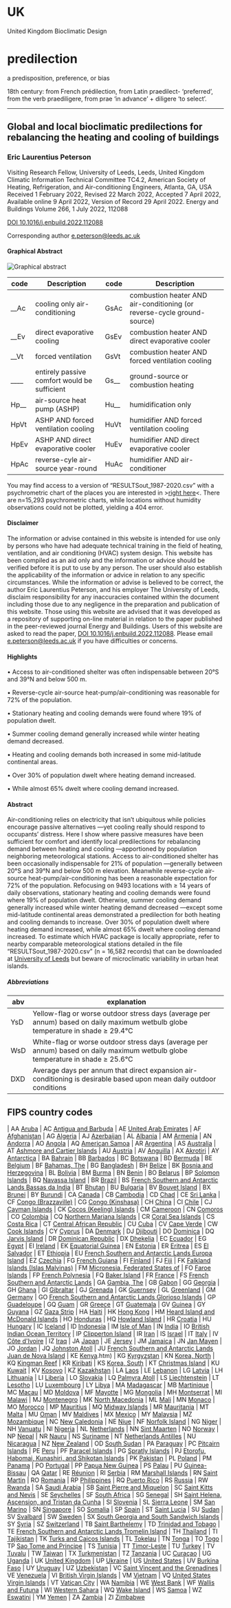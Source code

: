 # UK
United Kingdom Bioclimatic Design

# predilection

a predisposition, preference, or bias

18th century: from French prédilection, from Latin praedilect- ‘preferred’, from the verb praediligere, from prae ‘in advance’ + diligere ‘to select’.

---------------------------------------

## Global and local bioclimatic predilections for rebalancing the heating and cooling of buildings
### Eric Laurentius Peterson
Visiting Research Fellow, University of Leeds, Leeds, United Kingdom
Climatic Information Technical Committee TC4.2, American Society of Heating, Refrigeration, and Air-conditioning Engineers, Atlanta, GA, USA
Received 1 February 2022, Revised 22 March 2022, Accepted 7 April 2022, Available online 9 April 2022, Version of Record 29 April 2022.
Energy and Buildings Volume 266, 1 July 2022, 112088

[DOI 10.1016/j.enbuild.2022.112088](https://doi.org/10.1016/j.enbuild.2022.112088)

Corresponding author <e.peterson@leeds.ac.uk>

#### Graphical Abstract
![Graphical abstract](https://bioclimatic.github.io/predilection/Graphical_Abstract.jpg "Graphical abstract")

| code | Description | code | Description |
| ---- | ----------- | ---- | ----------- |
| __Ac | cooling only air-conditioning | GsAc | combustion heater AND air-conditioning (or reverse-cycle ground-source)|
| __Ev | direct evaporative cooling | GsEv | combustion heater AND direct evaporative cooler |
| __Vt | forced ventilation | GsVt | combustion heater AND forced ventilation cooling |
| ____ | entirely passive comfort would be sufficient | Gs__ | ground-source or combustion heating |
| Hp__ | air-source heat pump (ASHP) | Hu__ | humidification only |
| HpVt | ASHP AND forced ventilation cooling | HuVt | humidifier AND forced ventilation cooling |
| HpEv | ASHP AND direct evaporative cooler | HuEv | humidifier AND direct evaporative cooler |
| HpAc | reverse-cyle air-source year-round | HuAc | humidifier AND air-conditioner |

You may find access to a version of “RESULTSout_1987-2020.csv” with a psychrometric chart of the places you are interested in >[right here](https://bioclimatic.github.io/predilection/RESULTSout_1987-2020_psych.htm)<.  There are n=15,293 psychrometric charts, while locations without humidity observations could not be plotted, yielding a 404 error.  

#### Disclaimer
The information or advise contained in this website is intended for use only by persons who have had adequate technical training in the field of heating, ventilation, and air conditioning (HVAC) system design. This website has been compiled as an aid only and the information or advice should be verified before it is put to use by any person. The user should also establish the applicability of the information or advice in relation to any specific circumstances. While the information or advise is believed to be correct, the author Eric Laurentius Peterson, and his employer The University of Leeds, disclaim responsibility for any inaccuracies contained within the document including those due to any negligence in the preparation and publication of this website. Those using this website are advised that it was developed as a repository of supporting on-line material in relation to the paper published in the peer-reviewed journal Energy and Buildings. Users of this website are asked to read the paper, [DOI 10.1016/j.enbuild.2022.112088](https://doi.org/10.1016/j.enbuild.2022.112088).  Please email  <e.peterson@leeds.ac.uk> if you have difficulties or concerns.

#### Highlights

• Access to air-conditioned shelter was often indispensable between 20°S and 39°N and below 500 m.

• Reverse-cycle air-source heat-pump/air-conditioning was reasonable for 72% of the population.

• Stationary heating and cooling demands were found where 19% of population dwelt.

• Summer cooling demand generally increased while winter heating demand decreased.

• Heating and cooling demands both increased in some mid-latitude continental areas.

• Over 30% of population dwelt where heating demand increased.

• While almost 65% dwelt where cooling demand increased.

#### Abstract
Air-conditioning relies on electricity that isn’t ubiquitous while policies encourage passive alternatives —yet cooling really should respond to occupants’ distress. Here I show where passive measures have been sufficient for comfort and identify local predilections for rebalancing demand between heating and cooling —apportioned by population neighboring meteorological stations. Access to air-conditioned shelter has been occasionally indispensable for 21% of population —generally between 20°S and 39°N and below 500 m elevation. Meanwhile reverse-cycle air-source heat-pump/air-conditioning has been a reasonable expectation for 72% of the population. Refocusing on 9493 locations with ≥ 14 years of daily observations, stationary heating and cooling demands were found where 19% of population dwelt. Otherwise, summer cooling demand generally increased while winter heating demand decreased —except some mid-latitude continental areas demonstrated a predilection for both heating and cooling demands to increase. Over 30% of population dwelt where heating demand increased, while almost 65% dwelt where cooling demand increased. To estimate which HVAC package is locally appropriate, refer to nearby comparable meteorological stations detailed in the file “RESULTSout_1987-2020.csv” (n = 16,582 records) that can be downloaded at [University of Leeds](https://doi.org/10.5518/967) but beware of microclimatic variability in urban heat islands.

##### Abbreviations

| abv | explanation |
| --- | --- |
| YsD | Yellow-flag or worse outdoor stress days (average per annum) based on daily maximum wetbulb globe temperature in shade ≥ 29.4°C |
| WsD | White-flag or worse outdoor stress days (average per annum) based on daily maximum wetbulb globe temperature in shade ≥ 25.6°C |
| DXD | Average days per annum that direct expansion air-conditioning is desirable based upon mean daily outdoor conditions |

## FIPS country codes

| AA	 [Aruba](https://bioclimatic.github.io/CC/CCs/RESULTSout_1987-2020_psych_AA.htm)
| AC	 [Antigua and Barbuda](https://bioclimatic.github.io/CC/CCs/RESULTSout_1987-2020_psych_AC.htm)
| AE	 [United Arab Emirates](https://bioclimatic.github.io/CC/CCs/RESULTSout_1987-2020_psych_AE.htm)
| AF	 [Afghanistan](https://bioclimatic.github.io/CC/CCs/RESULTSout_1987-2020_psych_AF.htm)
| AG	 [Algeria](https://bioclimatic.github.io/CC/CCs/RESULTSout_1987-2020_psych_AG.htm)
| AJ	 [Azerbaijan](https://bioclimatic.github.io/CC/CCs/RESULTSout_1987-2020_psych_AJ.htm)
| AL	 [Albania](https://bioclimatic.github.io/CC/CCs/RESULTSout_1987-2020_psych_AL.htm)
| AM	 [Armenia](https://bioclimatic.github.io/CC/CCs/RESULTSout_1987-2020_psych_AM.htm)
| AN	 [Andorra](https://bioclimatic.github.io/CC/CCs/RESULTSout_1987-2020_psych_AN.htm)
| AO	 [Angola](https://bioclimatic.github.io/CC/CCs/RESULTSout_1987-2020_psych_AO.htm)
| AQ	 [American Samoa](https://bioclimatic.github.io/CC/CCs/RESULTSout_1987-2020_psych_AQ.htm)
| AR	 [Argentina](https://bioclimatic.github.io/CC/CCs/RESULTSout_1987-2020_psych_AR.htm)
| AS	 [Australia](https://bioclimatic.github.io/CC/CCs/RESULTSout_1987-2020_psych_AS.htm)
| AT	 [Ashmore and Cartier Islands](https://bioclimatic.github.io/CC/CCs/RESULTSout_1987-2020_psych_AT.htm)
| AU	 [Austria](https://bioclimatic.github.io/CC/CCs/RESULTSout_1987-2020_psych_AU.htm)
| AV	 [Anguilla](https://bioclimatic.github.io/CC/CCs/RESULTSout_1987-2020_psych_AV.htm)
| AX	 [Akrotiri](https://bioclimatic.github.io/CC/CCs/RESULTSout_1987-2020_psych_AX.htm)
| AY	 [Antarctica](https://bioclimatic.github.io/CC/CCs/RESULTSout_1987-2020_psych_AY.htm)
| BA	 [Bahrain](https://bioclimatic.github.io/CC/CCs/RESULTSout_1987-2020_psych_BA.htm)
| BB	 [Barbados](https://bioclimatic.github.io/CC/CCs/RESULTSout_1987-2020_psych_BB.htm)
| BC	 [Botswana](https://bioclimatic.github.io/CC/CCs/RESULTSout_1987-2020_psych_BC.htm)
| BD	 [Bermuda](https://bioclimatic.github.io/CC/CCs/RESULTSout_1987-2020_psych_BD.htm)
| BE	 [Belgium](https://bioclimatic.github.io/CC/CCs/RESULTSout_1987-2020_psych_BE.htm)
| BF	 [Bahamas, The](https://bioclimatic.github.io/CC/CCs/RESULTSout_1987-2020_psych_BF.htm)
| BG	 [Bangladesh](https://bioclimatic.github.io/CC/CCs/RESULTSout_1987-2020_psych_BG.htm)
| BH	 [Belize](https://bioclimatic.github.io/CC/CCs/RESULTSout_1987-2020_psych_BH.htm)
| BK	 [Bosnia and Herzegovina](https://bioclimatic.github.io/CC/CCs/RESULTSout_1987-2020_psych_BK.htm)
| BL	 [Bolivia](https://bioclimatic.github.io/CC/CCs/RESULTSout_1987-2020_psych_BL.htm)
| BM	 [Burma](https://bioclimatic.github.io/CC/CCs/RESULTSout_1987-2020_psych_BM.htm)
| BN	 [Benin](https://bioclimatic.github.io/CC/CCs/RESULTSout_1987-2020_psych_BN.htm)
| BO	 [Belarus](https://bioclimatic.github.io/CC/CCs/RESULTSout_1987-2020_psych_BO.htm)
| BP	 [Solomon Islands](https://bioclimatic.github.io/CC/CCs/RESULTSout_1987-2020_psych_BP.htm)
| BQ	 [Navassa Island](https://bioclimatic.github.io/CC/CCs/RESULTSout_1987-2020_psych_BQ.htm)
| BR	 [Brazil](https://bioclimatic.github.io/CC/CCs/RESULTSout_1987-2020_psych_BR.htm)
| BS	 [French Southern and Antarctic Lands Bassas da India](https://bioclimatic.github.io/CC/CCs/RESULTSout_1987-2020_psych_BS.htm)
| BT	 [Bhutan](https://bioclimatic.github.io/CC/CCs/RESULTSout_1987-2020_psych_BT.htm)
| BU	 [Bulgaria](https://bioclimatic.github.io/CC/CCs/RESULTSout_1987-2020_psych_BU.htm)
| BV	 [Bouvet Island](https://bioclimatic.github.io/CC/CCs/RESULTSout_1987-2020_psych_BV.htm)
| BX	 [Brunei](https://bioclimatic.github.io/CC/CCs/RESULTSout_1987-2020_psych_BX.htm)
| BY	 [Burundi](https://bioclimatic.github.io/CC/CCs/RESULTSout_1987-2020_psych_BY.htm)
| CA	 [Canada](https://bioclimatic.github.io/CC/CCs/RESULTSout_1987-2020_psych_CA.htm)
| CB	 [Cambodia](https://bioclimatic.github.io/CC/CCs/RESULTSout_1987-2020_psych_CB.htm)
| CD	 [Chad](https://bioclimatic.github.io/CC/CCs/RESULTSout_1987-2020_psych_CD.htm)
| CE	 [Sri Lanka](https://bioclimatic.github.io/CC/CCs/RESULTSout_1987-2020_psych_CE.htm)
| CF	 [Congo (Brazzaville)](https://bioclimatic.github.io/CC/CCs/RESULTSout_1987-2020_psych_CF.htm)
| CG	 [Congo (Kinshasa)](https://bioclimatic.github.io/CC/CCs/RESULTSout_1987-2020_psych_CG.htm)
| CH	 [China](https://bioclimatic.github.io/CC/CCs/RESULTSout_1987-2020_psych_CH.htm)
| CI	 [Chile](https://bioclimatic.github.io/CC/CCs/RESULTSout_1987-2020_psych_CI.htm)
| CJ	 [Cayman Islands](https://bioclimatic.github.io/CC/CCs/RESULTSout_1987-2020_psych_CJ.htm)
| CK	 [Cocos (Keeling) Islands](https://bioclimatic.github.io/CC/CCs/RESULTSout_1987-2020_psych_CK.htm)
| CM	 [Cameroon](https://bioclimatic.github.io/CC/CCs/RESULTSout_1987-2020_psych_CM.htm)
| CN   [Comoros](https://bioclimatic.github.io/CC/CCs/RESULTSout_1987-2020_psych_CN.htm)
| CO	 [Colombia](https://bioclimatic.github.io/CC/CCs/RESULTSout_1987-2020_psych_CO.htm)
| CQ	 [Northern Mariana Islands](https://bioclimatic.github.io/CC/CCs/RESULTSout_1987-2020_psych_CQ.htm)
| CR	 [Coral Sea Islands](https://bioclimatic.github.io/CC/CCs/RESULTSout_1987-2020_psych_CR.htm)
| CS	 [Costa Rica](https://bioclimatic.github.io/CC/CCs/RESULTSout_1987-2020_psych_CS.htm)
| CT	 [Central African Republic](https://bioclimatic.github.io/CC/CCs/RESULTSout_1987-2020_psych_CT.htm)
| CU	 [Cuba](https://bioclimatic.github.io/CC/CCs/RESULTSout_1987-2020_psych_CU.htm)
| CV	 [Cape Verde](https://bioclimatic.github.io/CC/CCs/RESULTSout_1987-2020_psych_CV.htm)
| CW	 [Cook Islands](https://bioclimatic.github.io/CC/CCs/RESULTSout_1987-2020_psych_CW.htm)
| CY	 [Cyprus](https://bioclimatic.github.io/CC/CCs/RESULTSout_1987-2020_psych_CY.htm)
| DA	 [Denmark](https://bioclimatic.github.io/CC/CCs/RESULTSout_1987-2020_psych_DA.htm)
| DJ	 [Djibouti](https://bioclimatic.github.io/CC/CCs/RESULTSout_1987-2020_psych_DJ.htm)
| DO	 [Dominica](https://bioclimatic.github.io/CC/CCs/RESULTSout_1987-2020_psych_DO.htm)
| DQ	 [Jarvis Island](https://bioclimatic.github.io/CC/CCs/RESULTSout_1987-2020_psych_DQ.htm)
| DR	 [Dominican Republic](https://bioclimatic.github.io/CC/CCs/RESULTSout_1987-2020_psych_DR.htm)
| DX	 [Dhekelia](https://bioclimatic.github.io/CC/CCs/RESULTSout_1987-2020_psych_DX.htm)
| EC	 [Ecuador](https://bioclimatic.github.io/CC/CCs/RESULTSout_1987-2020_psych_EC.htm)
| EG	 [Egypt](https://bioclimatic.github.io/CC/CCs/RESULTSout_1987-2020_psych_EG.htm)
| EI	 [Ireland](https://bioclimatic.github.io/CC/CCs/RESULTSout_1987-2020_psych_EI.htm)
| EK	 [Equatorial Guinea](https://bioclimatic.github.io/CC/CCs/RESULTSout_1987-2020_psych_EK.htm)
| EN	 [Estonia](https://bioclimatic.github.io/CC/CCs/RESULTSout_1987-2020_psych_EN.htm)
| ER	 [Eritrea](https://bioclimatic.github.io/CC/CCs/RESULTSout_1987-2020_psych_ER.htm)
| ES	 [El Salvador](https://bioclimatic.github.io/CC/CCs/RESULTSout_1987-2020_psych_ES.htm)
| ET	 [Ethiopia](https://bioclimatic.github.io/CC/CCs/RESULTSout_1987-2020_psych_ET.htm)
| EU	 [French Southern and Antarctic Lands Europa Island](https://bioclimatic.github.io/CC/CCs/RESULTSout_1987-2020_psych_EU.htm)
| EZ	 [Czechia](https://bioclimatic.github.io/CC/CCs/RESULTSout_1987-2020_psych_EZ.htm)
| FG	 [French Guiana](https://bioclimatic.github.io/CC/CCs/RESULTSout_1987-2020_psych_FG.htm)
| FI	 [Finland](https://bioclimatic.github.io/CC/CCs/RESULTSout_1987-2020_psych_FI.htm)
| FJ	 [Fiji](https://bioclimatic.github.io/CC/CCs/RESULTSout_1987-2020_psych_FJ.htm)
| FK	 [Falkland Islands (Islas Malvinas)](https://bioclimatic.github.io/CC/CCs/RESULTSout_1987-2020_psych_FK.htm)
| FM	 [Micronesia, Federated States of](https://bioclimatic.github.io/CC/CCs/RESULTSout_1987-2020_psych_FM.htm)
| FO	 [Faroe Islands](https://bioclimatic.github.io/CC/CCs/RESULTSout_1987-2020_psych_FO.htm)
| FP	 [French Polynesia](https://bioclimatic.github.io/CC/CCs/RESULTSout_1987-2020_psych_FP.htm)
| FQ	 [Baker Island](https://bioclimatic.github.io/CC/CCs/RESULTSout_1987-2020_psych_FQ.htm)
| FR	 [France](https://bioclimatic.github.io/CC/CCs/RESULTSout_1987-2020_psych_FR.htm)
| FS	 [French Southern and Antarctic Lands](https://bioclimatic.github.io/CC/CCs/RESULTSout_1987-2020_psych_FS.htm)
| GA	 [Gambia, The](https://bioclimatic.github.io/CC/CCs/RESULTSout_1987-2020_psych_GA.htm)
| GB	 [Gabon](https://bioclimatic.github.io/CC/CCs/RESULTSout_1987-2020_psych_GB.htm)
| GG	 [Georgia](https://bioclimatic.github.io/CC/CCs/RESULTSout_1987-2020_psych_GG.htm)
| GH	 [Ghana](https://bioclimatic.github.io/CC/CCs/RESULTSout_1987-2020_psych_GH.htm)
| GI	 [Gibraltar](https://bioclimatic.github.io/CC/CCs/RESULTSout_1987-2020_psych_GI.htm)
| GJ	 [Grenada](https://bioclimatic.github.io/CC/CCs/RESULTSout_1987-2020_psych_GJ.htm)
| GK	 [Guernsey](https://bioclimatic.github.io/CC/CCs/RESULTSout_1987-2020_psych_GK.htm)
| GL	 [Greenland](https://bioclimatic.github.io/CC/CCs/RESULTSout_1987-2020_psych_GL.htm)
| GM	 [Germany](https://bioclimatic.github.io/CC/CCs/RESULTSout_1987-2020_psych_GM.htm)
| GO	 [French Southern and Antarctic Lands Glorioso Islands](https://bioclimatic.github.io/CC/CCs/RESULTSout_1987-2020_psych_GO.htm)
| GP	 [Guadeloupe](https://bioclimatic.github.io/CC/CCs/RESULTSout_1987-2020_psych_GP.htm)
| GQ	 [Guam](https://bioclimatic.github.io/CC/CCs/RESULTSout_1987-2020_psych_GQ.htm)
| GR	 [Greece](https://bioclimatic.github.io/CC/CCs/RESULTSout_1987-2020_psych_GR.htm)
| GT	 [Guatemala](https://bioclimatic.github.io/CC/CCs/RESULTSout_1987-2020_psych_GT.htm)
| GV	 [Guinea](https://bioclimatic.github.io/CC/CCs/RESULTSout_1987-2020_psych_GV.htm)
| GY	 [Guyana](https://bioclimatic.github.io/CC/CCs/RESULTSout_1987-2020_psych_GY.htm)
| GZ	 [Gaza Strip](https://bioclimatic.github.io/CC/CCs/RESULTSout_1987-2020_psych_GZ.htm)
| HA	 [Haiti](https://bioclimatic.github.io/CC/CCs/RESULTSout_1987-2020_psych_HA.htm)
| HK	 [Hong Kong](https://bioclimatic.github.io/CC/CCs/RESULTSout_1987-2020_psych_HK.htm)
| HM	 [Heard Island and McDonald Islands](https://bioclimatic.github.io/CC/CCs/RESULTSout_1987-2020_psych_HM.htm)
| HO	 [Honduras](https://bioclimatic.github.io/CC/CCs/RESULTSout_1987-2020_psych_HO.htm)
| HQ	 [Howland Island](https://bioclimatic.github.io/CC/CCs/RESULTSout_1987-2020_psych_HQ.htm)
| HR	 [Croatia](https://bioclimatic.github.io/CC/CCs/RESULTSout_1987-2020_psych_HR.htm)
| HU	 [Hungary](https://bioclimatic.github.io/CC/CCs/RESULTSout_1987-2020_psych_HU.htm)
| IC	 [Iceland](https://bioclimatic.github.io/CC/CCs/RESULTSout_1987-2020_psych_IC.htm)
| ID	 [Indonesia](https://bioclimatic.github.io/CC/CCs/RESULTSout_1987-2020_psych_ID.htm)
| IM	 [Isle of Man](https://bioclimatic.github.io/CC/CCs/RESULTSout_1987-2020_psych_IM.htm)
| IN	 [India](https://bioclimatic.github.io/CC/CCs/RESULTSout_1987-2020_psych_IN.htm)
| IO	 [British Indian Ocean Territory](https://bioclimatic.github.io/CC/CCs/RESULTSout_1987-2020_psych_IO.htm)
| IP	 [Clipperton Island](https://bioclimatic.github.io/CC/CCs/RESULTSout_1987-2020_psych_IP.htm)
| IR	 [Iran](https://bioclimatic.github.io/CC/CCs/RESULTSout_1987-2020_psych_IR.htm)
| IS	 [Israel](https://bioclimatic.github.io/CC/CCs/RESULTSout_1987-2020_psych_IS.htm)
| IT	 [Italy](https://bioclimatic.github.io/CC/CCs/RESULTSout_1987-2020_psych_IT.htm)
| IV	 [Côte d'Ivoire](https://bioclimatic.github.io/CC/CCs/RESULTSout_1987-2020_psych_IV.htm)
| IZ	 [Iraq](https://bioclimatic.github.io/CC/CCs/RESULTSout_1987-2020_psych_IZ.htm)
| JA	 [Japan](https://bioclimatic.github.io/CC/CCs/RESULTSout_1987-2020_psych_JA.htm)
| JE	 [Jersey](https://bioclimatic.github.io/CC/CCs/RESULTSout_1987-2020_psych_JE.htm)
| JM	 [Jamaica](https://bioclimatic.github.io/CC/CCs/RESULTSout_1987-2020_psych_JM.htm)
| JN	 [Jan Mayen](https://bioclimatic.github.io/CC/CCs/RESULTSout_1987-2020_psych_JN.htm)
| JO	 [Jordan](https://bioclimatic.github.io/CC/CCs/RESULTSout_1987-2020_psych_JO.htm)
| JQ	 [Johnston Atoll](https://bioclimatic.github.io/CC/CCs/RESULTSout_1987-2020_psych_JQ.htm)
| JU	 [French Southern and Antarctic Lands Juan de Nova Island](https://bioclimatic.github.io/CC/CCs/RESULTSout_1987-2020_psych_JU.htm)
| KE	 [Kenya](https://bioclimatic.github.io/CC/CCs/RESULTSout_1987-2020_psych_KE.htm).htm)
| KG	 [Kyrgyzstan](https://bioclimatic.github.io/CC/CCs/RESULTSout_1987-2020_psych_KG.htm)
| KN	 [Korea, North](https://bioclimatic.github.io/CC/CCs/RESULTSout_1987-2020_psych_KN.htm)
| KQ	 [Kingman Reef](https://bioclimatic.github.io/CC/CCs/RESULTSout_1987-2020_psych_KQ.htm)
| KR	 [Kiribati](https://bioclimatic.github.io/CC/CCs/RESULTSout_1987-2020_psych_KR.htm)
| KS	 [Korea, South](https://bioclimatic.github.io/CC/CCs/RESULTSout_1987-2020_psych_KS.htm)
| KT	 [Christmas Island](https://bioclimatic.github.io/CC/CCs/RESULTSout_1987-2020_psych_KT.htm)
| KU	 [Kuwait](https://bioclimatic.github.io/CC/CCs/RESULTSout_1987-2020_psych_KU.htm)
| KV	 [Kosovo](https://bioclimatic.github.io/CC/CCs/RESULTSout_1987-2020_psych_KV.htm)
| KZ	 [Kazakhstan](https://bioclimatic.github.io/CC/CCs/RESULTSout_1987-2020_psych_KZ.htm)
| LA	 [Laos](https://bioclimatic.github.io/CC/CCs/RESULTSout_1987-2020_psych_LA.htm)
| LE	 [Lebanon](https://bioclimatic.github.io/CC/CCs/RESULTSout_1987-2020_psych_LE.htm)
| LG	 [Latvia](https://bioclimatic.github.io/CC/CCs/RESULTSout_1987-2020_psych_LG.htm)
| LH	 [Lithuania](https://bioclimatic.github.io/CC/CCs/RESULTSout_1987-2020_psych_LH.htm)
| LI	 [Liberia](https://bioclimatic.github.io/CC/CCs/RESULTSout_1987-2020_psych_LI.htm)
| LO	 [Slovakia](https://bioclimatic.github.io/CC/CCs/RESULTSout_1987-2020_psych_LO.htm)
| LQ	 [Palmyra Atoll](https://bioclimatic.github.io/CC/CCs/RESULTSout_1987-2020_psych_LQ.htm)
| LS	 [Liechtenstein](https://bioclimatic.github.io/CC/CCs/RESULTSout_1987-2020_psych_LS.htm)
| LT	 [Lesotho](https://bioclimatic.github.io/CC/CCs/RESULTSout_1987-2020_psych_TLT.htm)
| LU	 [Luxembourg](https://bioclimatic.github.io/CC/CCs/RESULTSout_1987-2020_psych_LU.htm)
| LY	 [Libya](https://bioclimatic.github.io/CC/CCs/RESULTSout_1987-2020_psych_LY.htm)
| MA	 [Madagascar](https://bioclimatic.github.io/CC/CCs/RESULTSout_1987-2020_psych_MA.htm)
| MB	 [Martinique](https://bioclimatic.github.io/CC/CCs/RESULTSout_1987-2020_psych_MB.htm)
| MC	 [Macau](https://bioclimatic.github.io/CC/CCs/RESULTSout_1987-2020_psych_MC.htm)
| MD	 [Moldova](https://bioclimatic.github.io/CC/CCs/RESULTSout_1987-2020_psych_MD.htm)
| MF	 [Mayotte](https://bioclimatic.github.io/CC/CCs/RESULTSout_1987-2020_psych_MF.htm)
| MG	 [Mongolia](https://bioclimatic.github.io/CC/CCs/RESULTSout_1987-2020_psych_MG.htm)
| MH	 [Montserrat](https://bioclimatic.github.io/CC/CCs/RESULTSout_1987-2020_psych_MH.htm)
| MI	 [Malawi](https://bioclimatic.github.io/CC/CCs/RESULTSout_1987-2020_psych_MI.htm)
| MJ   [Montenegro](https://bioclimatic.github.io/CC/CCs/RESULTSout_1987-2020_psych_MJ.htm)
| MK	 [North Macedonia](https://bioclimatic.github.io/CC/CCs/RESULTSout_1987-2020_psych_MK.htm)
| ML	 [Mali](https://bioclimatic.github.io/CC/CCs/RESULTSout_1987-2020_psych_ML.htm)
| MN	 [Monaco](https://bioclimatic.github.io/CC/CCs/RESULTSout_1987-2020_psych_MN.htm)
| MO	 [Morocco](https://bioclimatic.github.io/CC/CCs/RESULTSout_1987-2020_psych_MO.htm)
| MP	 [Mauritius](https://bioclimatic.github.io/CC/CCs/RESULTSout_1987-2020_psych_MP.htm)
| MQ	 [Midway Islands](https://bioclimatic.github.io/CC/CCs/RESULTSout_1987-2020_psych_MQ.htm)
| MR	 [Mauritania](https://bioclimatic.github.io/CC/CCs/RESULTSout_1987-2020_psych_MR.htm)
| MT	 [Malta](https://bioclimatic.github.io/CC/CCs/RESULTSout_1987-2020_psych_MT.htm)
| MU	 [Oman](https://bioclimatic.github.io/CC/CCs/RESULTSout_1987-2020_psych_MU.htm)
| MV	 [Maldives](https://bioclimatic.github.io/CC/CCs/RESULTSout_1987-2020_psych_MV.htm)
| MX	 [Mexico](https://bioclimatic.github.io/CC/CCs/RESULTSout_1987-2020_psych_MX.htm)
| MY	 [Malaysia](https://bioclimatic.github.io/CC/CCs/RESULTSout_1987-2020_psych_MY.htm)
| MZ	 [Mozambique](https://bioclimatic.github.io/CC/CCs/RESULTSout_1987-2020_psych_MZ.htm)
| NC	 [New Caledonia](https://bioclimatic.github.io/CC/CCs/RESULTSout_1987-2020_psych_NC.htm)
| NE	 [Niue](https://bioclimatic.github.io/CC/CCs/RESULTSout_1987-2020_psych_NE.htm)
| NF	 [Norfolk Island](https://bioclimatic.github.io/CC/CCs/RESULTSout_1987-2020_psych_NF.htm)
| NG	 [Niger](https://bioclimatic.github.io/CC/CCs/RESULTSout_1987-2020_psych_NG.htm)
| NH	 [Vanuatu](https://bioclimatic.github.io/CC/CCs/RESULTSout_1987-2020_psych_NH.htm)
| NI	 [Nigeria](https://bioclimatic.github.io/CC/CCs/RESULTSout_1987-2020_psych_NI.htm)
| NL	 [Netherlands](https://bioclimatic.github.io/CC/CCs/RESULTSout_1987-2020_psych_NL.htm)
| NN	 [Sint Maarten](https://bioclimatic.github.io/CC/CCs/RESULTSout_1987-2020_psych_NN.htm)
| NO	 [Norway](https://bioclimatic.github.io/CC/CCs/RESULTSout_1987-2020_psych_NO.htm)
| NP	 [Nepal](https://bioclimatic.github.io/CC/CCs/RESULTSout_1987-2020_psych_NP.htm)
| NR	 [Nauru](https://bioclimatic.github.io/CC/CCs/RESULTSout_1987-2020_psych_NR.htm)
| NS	 [Suriname](https://bioclimatic.github.io/CC/CCs/RESULTSout_1987-2020_psych_NS.htm)
| NT	 [Netherlands Antilles](https://bioclimatic.github.io/CC/CCs/RESULTSout_1987-2020_psych_NT.htm)
| NU	 [Nicaragua](https://bioclimatic.github.io/CC/CCs/RESULTSout_1987-2020_psych_NU.htm)
| NZ	 [New Zealand](https://bioclimatic.github.io/CC/CCs/RESULTSout_1987-2020_psych_NZ.htm)
| OD	 [South Sudan](https://bioclimatic.github.io/CC/CCs/RESULTSout_1987-2020_psych_OD.htm)
| PA	 [Paraguay](https://bioclimatic.github.io/CC/CCs/RESULTSout_1987-2020_psych_PR.htm)
| PC	 [Pitcairn Islands](https://bioclimatic.github.io/CC/CCs/RESULTSout_1987-2020_psych_PC.htm)
| PE	 [Peru](https://bioclimatic.github.io/CC/CCs/RESULTSout_1987-2020_psych_PE.htm)
| PF	 [Paracel Islands](https://bioclimatic.github.io/CC/CCs/RESULTSout_1987-2020_psych_PF.htm)
| PG	 [Spratly Islands](https://bioclimatic.github.io/CC/CCs/RESULTSout_1987-2020_psych_PG.htm)
| PJ	 [Etorofu, Habomai, Kunashiri, and Shikotan Islands](https://bioclimatic.github.io/CC/CCs/RESULTSout_1987-2020_psych_PJ.htm)
| PK	 [Pakistan](https://bioclimatic.github.io/CC/CCs/RESULTSout_1987-2020_psych_PK.htm)
| PL	 [Poland](https://bioclimatic.github.io/CC/CCs/RESULTSout_1987-2020_psych_PL.htm)
| PM	 [Panama](https://bioclimatic.github.io/CC/CCs/RESULTSout_1987-2020_psych_PM.htm)
| PO	 [Portugal](https://bioclimatic.github.io/CC/CCs/RESULTSout_1987-2020_psych_PO.htm)
| PP	 [Papua New Guinea](https://bioclimatic.github.io/CC/CCs/RESULTSout_1987-2020_psych_PP.htm)
| PS	 [Palau](https://bioclimatic.github.io/CC/CCs/RESULTSout_1987-2020_psych_PS.htm)
| PU	 [Guinea-Bissau](https://bioclimatic.github.io/CC/CCs/RESULTSout_1987-2020_psych_PU.htm)
| QA	 [Qatar](https://bioclimatic.github.io/CC/CCs/RESULTSout_1987-2020_psych_QA.htm)
| RE	 [Réunion](https://bioclimatic.github.io/CC/CCs/RESULTSout_1987-2020_psych_RE.htm)
| RI	 [Serbia](https://bioclimatic.github.io/CC/CCs/RESULTSout_1987-2020_psych_RI.htm)
| RM	 [Marshall Islands](https://bioclimatic.github.io/CC/CCs/RESULTSout_1987-2020_psych_RM.htm)
| RN	 [Saint Martin](https://bioclimatic.github.io/CC/CCs/RESULTSout_1987-2020_psych_RN.htm)
| RO	 [Romania](https://bioclimatic.github.io/CC/CCs/RESULTSout_1987-2020_psych_RO.htm)
| RP	 [Philippines](https://bioclimatic.github.io/CC/CCs/RESULTSout_1987-2020_psych_RP.htm)
| RQ	 [Puerto Rico](https://bioclimatic.github.io/CC/CCs/RESULTSout_1987-2020_psych_RQ.htm)
| RS	 [Russia](https://bioclimatic.github.io/CC/CCs/RESULTSout_1987-2020_psych_RS.htm)
| RW	 [Rwanda](https://bioclimatic.github.io/CC/CCs/RESULTSout_1987-2020_psych_RW.htm)
| SA	 [Saudi Arabia](https://bioclimatic.github.io/CC/CCs/RESULTSout_1987-2020_psych_SA.htm)
| SB	 [Saint Pierre and Miquelon](https://bioclimatic.github.io/CC/CCs/RESULTSout_1987-2020_psych_SB.htm)
| SC	 [Saint Kitts and Nevis](https://bioclimatic.github.io/CC/CCs/RESULTSout_1987-2020_psych_SC.htm)
| SE	 [Seychelles](https://bioclimatic.github.io/CC/CCs/RESULTSout_1987-2020_psych_SE.htm)
| SF	 [South Africa](https://bioclimatic.github.io/CC/CCs/RESULTSout_1987-2020_psych_SF.htm)
| SG	 [Senegal](https://bioclimatic.github.io/CC/CCs/RESULTSout_1987-2020_psych_SG.htm)
| SH	 [Saint Helena, Ascension, and Tristan da Cunha](https://bioclimatic.github.io/CC/CCs/RESULTSout_1987-2020_psych_SH.htm)
| SI	 [Slovenia](https://bioclimatic.github.io/CC/CCs/RESULTSout_1987-2020_psych_SI.htm)
| SL	 [Sierra Leone](https://bioclimatic.github.io/CC/CCs/RESULTSout_1987-2020_psych_SL.htm)
| SM	 [San Marino](https://bioclimatic.github.io/CC/CCs/RESULTSout_1987-2020_psych_SM.htm)
| SN	 [Singapore](https://bioclimatic.github.io/CC/CCs/RESULTSout_1987-2020_psych_SN.htm)
| SO	 [Somalia](https://bioclimatic.github.io/CC/CCs/RESULTSout_1987-2020_psych_SO.htm)
| SP	 [Spain](https://bioclimatic.github.io/CC/CCs/RESULTSout_1987-2020_psych_SP.htm)
| ST	 [Saint Lucia](https://bioclimatic.github.io/CC/CCs/RESULTSout_1987-2020_psych_ST.htm)
| SU	 [Sudan](https://bioclimatic.github.io/CC/CCs/RESULTSout_1987-2020_psych_SU.htm)
| SV	 [Svalbard](https://bioclimatic.github.io/CC/CCs/RESULTSout_1987-2020_psych_SV.htm)
| SW	 [Sweden](https://bioclimatic.github.io/CC/CCs/RESULTSout_1987-2020_psych_SW.htm)
| SX	 [South Georgia and South Sandwich Islands](https://bioclimatic.github.io/CC/CCs/RESULTSout_1987-2020_psych_SX.htm)
| SY	 [Syria](https://bioclimatic.github.io/CC/CCs/RESULTSout_1987-2020_psych_SY.htm)
| SZ	 [Switzerland](https://bioclimatic.github.io/CC/CCs/RESULTSout_1987-2020_psych_SZ.htm)
| TB	 [Saint Barthelemy](https://bioclimatic.github.io/CC/CCs/RESULTSout_1987-2020_psych_TB.htm)
| TD	 [Trinidad and Tobago](https://bioclimatic.github.io/CC/CCs/RESULTSout_1987-2020_psych_TD.htm)
| TE	 [French Southern and Antarctic Lands Tromelin Island](https://bioclimatic.github.io/CC/CCs/RESULTSout_1987-2020_psych_TE.htm)
| TH	 [Thailand](https://bioclimatic.github.io/CC/CCs/RESULTSout_1987-2020_psych_TH.htm)
| TI	 [Tajikistan](https://bioclimatic.github.io/CC/CCs/RESULTSout_1987-2020_psych_TI.htm)
| TK	 [Turks and Caicos Islands](https://bioclimatic.github.io/CC/CCs/RESULTSout_1987-2020_psych_TK.htm)
| TL	 [Tokelau](https://bioclimatic.github.io/CC/CCs/RESULTSout_1987-2020_psych_TL.htm)
| TN	 [Tonga](https://bioclimatic.github.io/CC/CCs/RESULTSout_1987-2020_psych_TN.htm)
| TO	 [Togo](https://bioclimatic.github.io/CC/CCs/RESULTSout_1987-2020_psych_TO.htm)
| TP	 [Sao Tome and Principe](https://bioclimatic.github.io/CC/CCs/RESULTSout_1987-2020_psych_TP.htm)
| TS	 [Tunisia](https://bioclimatic.github.io/CC/CCs/RESULTSout_1987-2020_psych_TS.htm)
| TT	 [Timor-Leste](https://bioclimatic.github.io/CC/CCs/RESULTSout_1987-2020_psych_TT.htm)
| TU	 [Turkey](https://bioclimatic.github.io/CC/CCs/RESULTSout_1987-2020_psych_TU.htm)
| TV	 [Tuvalu](https://bioclimatic.github.io/CC/CCs/RESULTSout_1987-2020_psych_TV.htm)
| TW	 [Taiwan](https://bioclimatic.github.io/CC/CCs/RESULTSout_1987-2020_psych_TW.htm)
| TX	 [Turkmenistan](https://bioclimatic.github.io/CC/CCs/RESULTSout_1987-2020_psych_TX.htm)
| TZ	 [Tanzania](https://bioclimatic.github.io/CC/CCs/RESULTSout_1987-2020_psych_TZ.htm)
| UC	 [Curaçao](https://bioclimatic.github.io/CC/CCs/RESULTSout_1987-2020_psych_UC.htm)
| UG	 [Uganda](https://bioclimatic.github.io/CC/CCs/RESULTSout_1987-2020_psych_UG.htm)
| UK	 [United Kingdom](https://bioclimatic.github.io/CC/CCs/RESULTSout_1987-2020_psych_UK.htm)
| UP	 [Ukraine](https://bioclimatic.github.io/CC/CCs/RESULTSout_1987-2020_psych_UP.htm)
| US	 [United States](https://bioclimatic.github.io/CC/CCs/RESULTSout_1987-2020_psych_US.htm)
| UV	 [Burkina Faso](https://bioclimatic.github.io/CC/CCs/RESULTSout_1987-2020_psych_UV.htm)
| UY	 [Uruguay](https://bioclimatic.github.io/CC/CCs/RESULTSout_1987-2020_psych_UY.htm)
| UZ	 [Uzbekistan](https://bioclimatic.github.io/CC/CCs/RESULTSout_1987-2020_psych_UZ.htm)
| VC	 [Saint Vincent and the Grenadines](https://bioclimatic.github.io/CC/CCs/RESULTSout_1987-2020_psych_VC.htm)
| VE	 [Venezuela](https://bioclimatic.github.io/CC/CCs/RESULTSout_1987-2020_psych_VE.htm)
| VI	 [British Virgin Islands](https://bioclimatic.github.io/CC/CCs/RESULTSout_1987-2020_psych_VI.htm)
| VM	 [Vietnam](https://bioclimatic.github.io/CC/CCs/RESULTSout_1987-2020_psych_VM.htm)
| VQ	 [United States Virgin Islands](https://bioclimatic.github.io/CC/CCs/RESULTSout_1987-2020_psych_VQ.htm)
| VT	 [Vatican City](https://bioclimatic.github.io/CC/CCs/RESULTSout_1987-2020_psych_VT.htm)
| WA	 [Namibia](https://bioclimatic.github.io/CC/CCs/RESULTSout_1987-2020_psych_WA.htm)
| WE	 [West Bank](https://bioclimatic.github.io/CC/CCs/RESULTSout_1987-2020_psych_WE.htm)
| WF	 [Wallis and Futuna](https://bioclimatic.github.io/CC/CCs/RESULTSout_1987-2020_psych_WF.htm)
| WI	 [Western Sahara](https://bioclimatic.github.io/CC/CCs/RESULTSout_1987-2020_psych_WI.htm)
| WQ	 [Wake Island](https://bioclimatic.github.io/CC/CCs/RESULTSout_1987-2020_psych_WQ.htm)
| WS	 [Samoa](https://bioclimatic.github.io/CC/CCs/RESULTSout_1987-2020_psych_WS.htm)
| WZ	 [Eswatini](https://bioclimatic.github.io/CC/CCs/RESULTSout_1987-2020_psych_WZ.htm)
| YM	 [Yemen](https://bioclimatic.github.io/CC/CCs/RESULTSout_1987-2020_psych_YM.htm)
| ZA	 [Zambia](https://bioclimatic.github.io/CC/CCs/RESULTSout_1987-2020_psych_ZA.htm)
| ZI	 [Zimbabwe](https://bioclimatic.github.io/CC/CCs/RESULTSout_1987-2020_psych_ZI.htm)
